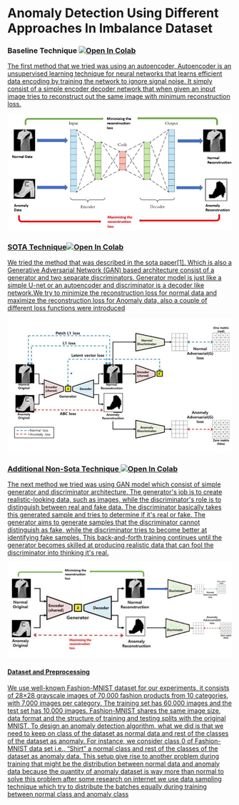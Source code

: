# Anomaly Detection Using Different Approaches In Imbalance Dataset

<h3> Baseline Technique <a href= "https://colab.research.google.com/github/shahkarKhan24/Anomaly-Detection-Using-Adverserial-Training/blob/main/DL_Baseline_Non_Sota_PyLightning.ipynb?authuser=1">   <img src="https://colab.research.google.com/assets/colab-badge.svg" alt="Open In Colab"/>
</h3>
<p>The first method that we tried was using an autoencoder, Autoencoder is an unsupervised learning technique for neural networks that learns efficient data encoding by training the network to ignore signal noise. It simply consist of a simple encoder decoder network that when given an input image tries to reconstruct out the same image with minimum reconstruction loss.
 <div>
<img src="https://github.com/shahkarKhan24/Anomaly-Detection-Using-Adverserial-Training/blob/main/Images/auto%20mode.jpg?raw=true" width="700" alt="Baseline Architecture Figure"/>
</div>
 
</p>



<h3> SOTA Technique<img src="https://colab.research.google.com/assets/colab-badge.svg" alt="Open In Colab"/>
</h3>
<p> We tried the method that was described in the sota paper[1]. Which is also a Generative Adversarial Network (GAN) based architecture consist of a generator and two separate discriminators. Generator model is just like a simple U-net or an autoencoder and discriminator is a decoder like network.We try to minimize the reconstruction loss for normal data and maximize the reconstruction loss for Anomaly data, also a couple of different loss functions were introduced
 
 <div>
<img src="https://github.com/shahkarKhan24/Anomaly-Detection-Using-Adverserial-Training/blob/main/Images/SOTA.jpg?raw=true" width="700" alt="SOTA Architecture Figure"/>
</div>
</p>


<h3> Additional Non-Sota Technique <img src="https://colab.research.google.com/assets/colab-badge.svg" alt="Open In Colab"/>
</h3>
<p>The next method we tried was using GAN model which consist of simple generator and discriminator architecture. The generator's job is to create realistic-looking data, such as images, while the discriminator's role is to distinguish between real and fake data. The discriminator basically takes this generated sample and tries to determine if it's real or fake. The generator aims to generate samples that the discriminator cannot distinguish as fake, while the discriminator tries to become better at identifying fake samples. This back-and-forth training continues until the generator becomes skilled at producing realistic data that can fool the discriminator into thinking it's real.
 
<div>
<img src="https://github.com/shahkarKhan24/Anomaly-Detection-Using-Adverserial-Training/blob/main/Images/non_sota%20additional.jpg?raw=true" width="700" alt="Baseline Architecture Figure"/>
</div>
</p>


<h4>Dataset and Preprocessing</h4>
<p>We use well-known Fashion-MNIST dataset for our experiments, it consists of 28×28 grayscale images of 70,000 fashion products from 10 categories, with 7,000 images per category. The training set has 60,000 images and the test set has 10,000 images. Fashion-MNIST shares the same image size, data format and the structure of training and testing splits with the original MNIST.
To design an anomaly detection algorithm, what we did is that we need to keep on class of the dataset as normal data and rest of the classes of the dataset as anomaly. For instance, we consider class 0 of Fashion-MNIST data set i.e., “Shirt” a normal class and rest of the classes of the dataset as anomaly data. This setup give rise to another problem during training that might be the distribution between normal data and anomaly data because the quantity of anomaly dataset is way more than normal to solve this problem after some research on internet we use data sampling technique which try to distribute the batches equally during training between normal class and anomaly class
</p>


